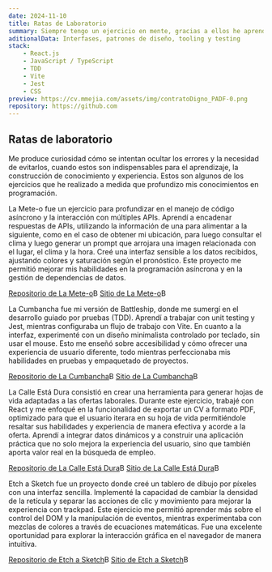 ```yaml
---
date: 2024-11-10
title: Ratas de Laboratorio
summary: Siempre tengo un ejercicio en mente, gracias a ellos he aprendido desde trabajar con APIs y código asíncrono, hasta implementar TDD y sus pros y contras. Me han permitido visualizar y llevar a cabo el desarrollo de herramientas como generadores de documentos y un tableros interactivos.
aditionalData: Interfases, patrones de diseño, tooling y testing
stack:
    - React.js
    - JavaScript / TypeScript
    - TDD
    - Vite
    - Jest
    - CSS
preview: https://cv.mmejia.com/assets/img/contratoDigno_PADF-0.png
repository: https://github.com
---
```


## Ratas de laboratorio

Me produce curiosidad cómo se intentan ocultar los errores y la necesidad de evitarlos, cuando estos son indispensables para el aprendizaje, la construcción de conocimiento y experiencia. Estos son algunos de los ejercicios que he realizado a medida que profundizo mis conocimientos en programación.

La Mete-o fue un ejercicio para profundizar en el manejo de código asíncrono y la interacción con múltiples APIs. Aprendí a encadenar respuestas de APIs, utilizando la información de una para alimentar a la siguiente, como en el caso de obtener mi ubicación, para luego consultar el clima y luego generar un prompt que arrojara una imagen relacionada con el lugar, el clima y la hora. Creé una interfaz sensible a los datos recibidos, ajustando colores y saturación según el pronóstico. Este proyecto me permitió mejorar mis habilidades en la programación asíncrona y en la gestión de dependencias de datos.

[Repositorio de La Mete-o](https://github.com/dothedada/laMeteo)B
[Sitio de La Mete-o](https://dothedada.github.io/laMeteo/)B

La Cumbancha fue mi versión de Battleship, donde me sumergí en el desarrollo guiado por pruebas (TDD). Aprendí a trabajar con unit testing y Jest, mientras configuraba un flujo de trabajo con Vite. En cuanto a la interfaz, experimenté con un diseño minimalista controlado por teclado, sin usar el mouse. Esto me enseñó sobre accesibilidad y cómo ofrecer una experiencia de usuario diferente, todo mientras perfeccionaba mis habilidades en pruebas y empaquetado de proyectos.

[Repositorio de La Cumbancha](https://github.com/dothedada/batttleship-top)B
[Sitio de La Cumbancha](https://dothedada.github.io/batttleship-top/)B

La Calle Está Dura consistió en crear una herramienta para generar hojas de vida adaptadas a las ofertas laborales. Durante este ejercicio, trabajé con React y me enfoqué en la funcionalidad de exportar un CV a formato PDF, optimizado para que el usuario iterara en su hoja de vida permitiéndole resaltar sus habilidades y experiencia de manera efectiva y acorde a la oferta. Aprendí a integrar datos dinámicos y a construir una aplicación práctica que no solo mejora la experiencia del usuario, sino que también aporta valor real en la búsqueda de empleo.

[Repositorio de La Calle Está Dura](https://github.com/dothedada/laCalleEstaDura)B
[Sitio de La Calle Está Dura](https://la-calle-esta-dura.vercel.app/)B

Etch a Sketch fue un proyecto donde creé un tablero de dibujo por píxeles con una interfaz sencilla. Implementé la capacidad de cambiar la densidad de la retícula y separar las acciones de clic y movimiento para mejorar la experiencia con trackpad. Este ejercicio me permitió aprender más sobre el control del DOM y la manipulación de eventos, mientras experimentaba con mezclas de colores a través de ecuaciones matemáticas. Fue una excelente oportunidad para explorar la interacción gráfica en el navegador de manera intuitiva.

[Repositorio de Etch a Sketch](https://github.com/dothedada/etch-a-sketch)B
[Sitio de Etch a Sketch](https://dothedada.github.io/etch-a-sketch/)B

